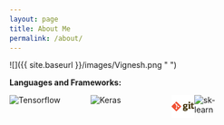 ```yaml
---
layout: page
title: About Me
permalink: /about/
---
```


![]({{ site.baseurl }}/images/Vignesh.png " ")



**Languages and Frameworks:**
<p align="left">
  <img src="https://www.gstatic.com/devrel-devsite/prod/va2f579f943e40687d02fe75a771878e054c901286ea550f8e49c5efb402dac68/tensorflow/images/lockup.svg" alt="Tensorflow" width="143" height="32" align="left"/>

  <img src="https://s3.amazonaws.com/keras.io/img/keras-logo-2018-large-1200.png" alt="Keras" width="143" height="32" align="left"/>

 <img src="https://raw.githubusercontent.com/github/explore/80688e429a7d4ef2fca1e82350fe8e3517d3494d/topics/git/git.png" alt="git" width="40" height="40" align="left"/>

<img src="https://scikit-learn.org/stable/_static/scikit-learn-logo-small.png" alt="sk-learn" width="40" height="40" align="left"/>

</p>
